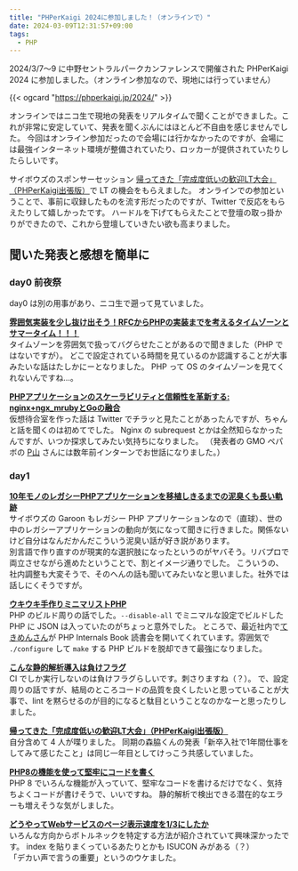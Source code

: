 ```yaml
---
title: "PHPerKaigi 2024に参加しました！（オンラインで）"
date: 2024-03-09T12:31:57+09:00
tags:
  - PHP
---
```


2024/3/7〜9 に中野セントラルパークカンファレンスで開催された PHPerKaigi 2024 に参加しました。（オンライン参加なので、現地には行っていません）

{{< ogcard "https://phperkaigi.jp/2024/" >}}

<!-- TODO: YouTube で動画が公開されたら、リンクを貼る" -->

オンラインではニコ生で現地の発表をリアルタイムで聞くことができました。これが非常に安定していて、発表を聞くぶんにはほとんど不自由を感じませんでした。
今回はオンライン参加だったので会場には行かなかったのですが、会場には最強インターネット環境が整備されていたり、ロッカーが提供されていたりしたらしいです。

サイボウズのスポンサーセッション [帰ってきた「完成度低いの歓迎LT大会」（PHPerKaigi出張版）](https://fortee.jp/phperkaigi-2024/proposal/89879dc7-5e21-4cf6-b5bf-a629dc61279d)で LT の機会をもらえました。
オンラインでの参加ということで、事前に収録したものを流す形だったのですが、Twitter で反応をもらえたりして嬉しかったです。
ハードルを下げてもらえたことで登壇の取っ掛かりができたので、これから登壇していきたい欲も高まりました。

## 聞いた発表と感想を簡単に

### day0 前夜祭

day0 は別の用事があり、ニコ生で遡って見ていました。

**[雰囲気実装を少し抜け出そう！RFCからPHPの実装までを考えるタイムゾーンとサマータイム！！！](https://fortee.jp/phperkaigi-2024/proposal/4033fc05-f5d6-4058-b27f-40dc8f18db1d)**  
タイムゾーンを雰囲気で扱ってバグらせたことがあるので聞きました（PHP ではないですが）。
どこで設定されている時間を見ているのか認識することが大事みたいな話はたしかにーとなりました。
PHP って OS のタイムゾーンを見てくれないんですね…。

**[PHPアプリケーションのスケーラビリティと信頼性を革新する: nginx+ngx_mrubyとGoの融合](https://fortee.jp/phperkaigi-2024/proposal/5bbc9927-0fe1-4fa6-9c0e-4862aa3f1c03)**  
仮想待合室を作った話は Twitter でチラッと見たことがあったんですが、ちゃんと話を聞くのは初めてでした。
Nginx の subrequest とかは全然知らなかったんですが、いつか探求してみたい気持ちになりました。
（発表者の GMO ペパボの [P山](https://twitter.com/pyama86) さんには数年前インターンでお世話になりました。）

### day1

**[10年モノのレガシーPHPアプリケーションを移植しきるまでの泥臭くも長い軌跡](https://fortee.jp/phperkaigi-2024/proposal/8f347718-97fb-4baf-afa3-7e78e1501ca4)**  
サイボウズの Garoon もレガシー PHP アプリケーションなので（直球）、世の中のレガシーアプリケーションの動向が気になって聞きに行きました。関係ないけど自分はなんだかんだこういう泥臭い話が好き説があります。  
別言語で作り直すのが現実的な選択肢になったというのがヤバそう。リバプロで両立させながら進めたということで、割とイメージ通りでした。
こういうの、社内調整も大変そうで、そのへんの話も聞いてみたいなと思いました。社外では話しにくそうですが。

**[ウキウキ手作りミニマリストPHP](https://fortee.jp/phperkaigi-2024/proposal/9cb5ad60-8970-4877-894e-9a59826f20e1)**  
PHP のビルド周りの話でした。`--disable-all` でミニマルな設定でビルドした PHP に JSON は入っていたのがちょっと意外でした。
ところで、最近社内で[てきめんさん](https://twitter.com/youkidearitai)が PHP Internals Book 読書会を開いてくれています。雰囲気で `./configure` して `make` する PHP ビルドを脱却できて最強になりました。

**[こんな静的解析導入は負けフラグ](https://fortee.jp/phperkaigi-2024/proposal/97568455-c264-4abf-b280-5e5279384c0c)**  
CI でしか実行しないのは負けフラグらしいです。刺さりますね（？）。
で、設定周りの話ですが、結局のところコードの品質を良くしたいと思っていることが大事で、lint を黙らせるのが目的になると駄目ということなのかなーと思ったりしました。

**[帰ってきた「完成度低いの歓迎LT大会」（PHPerKaigi出張版）](https://fortee.jp/phperkaigi-2024/proposal/89879dc7-5e21-4cf6-b5bf-a629dc61279d)**  
自分含めて 4 人が喋りました。
同期の森脇くんの発表「新卒入社で1年間仕事をしてみて感じたこと」は同じ一年目としてけっこう共感していました。

**[PHP8の機能を使って堅牢にコードを書く](https://fortee.jp/phperkaigi-2024/proposal/ae2ded4d-8e7e-47a0-85d1-26a8c92308ac)**  
PHP 8 でいろんな機能が入っていて、堅牢なコードを書けるだけでなく、気持ちよくコードが書けそうで、いいですね。
静的解析で検出できる潜在的なエラーも増えそうな気がしました。

**[どうやってWebサービスのページ表示速度を1/3にしたか](https://fortee.jp/phperkaigi-2024/proposal/2c3ccd3d-9630-4bf9-a33b-3b7d40d5be69)**  
いろんな方向からボトルネックを特定する方法が紹介されていて興味深かったです。
index を貼りまくっているあたりとかも ISUCON みがある（？）  
「デカい声で言うの重要」というのウケました。
